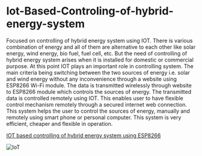 # Iot-Based-Controling-of-hybrid-energy-system

Focused on controlling of hybrid energy system using IOT. There is various combination of energy and all of them are alternative to each other like solar energy, wind energy, bio fuel, fuel cell, etc. But the need of controlling of hybrid energy system arises when it is installed for domestic or commercial purpose. At this point IOT plays an important role in controlling system. The main criteria being switching between the two sources of energy i.e. solar and wind energy without any inconvenience through a website using ESP8266 Wi-Fi module. The data is transmitted wirelessly through website to ESP8266 module which controls the sources of energy. The transmitted data is controlled remotely using IOT. This enables user to have flexible control mechanism remotely through a secured internet web connection. This system helps the user to control the sources of energy, manually and remotely using smart phone or personal computer. This system is very efficient, cheaper and flexible in operation.

[IOT based controlling of hybrid energy system using ESP8266](https://ieeexplore.ieee.org/document/8385294.md)

![IoT](https://user-images.githubusercontent.com/81968507/133629640-a40a92ce-af6e-46b7-a7f5-f2d1a3e05bc8.png)

